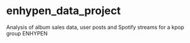 # enhypen_data_project
Analysis of album sales data, user posts and Spotify streams for a kpop group ENHYPEN
